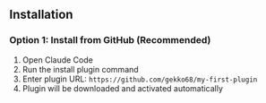 ## Installation

### Option 1: Install from GitHub (Recommended)

1. Open Claude Code
2. Run the install plugin command
3. Enter plugin URL: `https://github.com/gekko68/my-first-plugin`
4. Plugin will be downloaded and activated automatically
